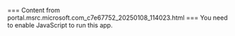 === Content from portal.msrc.microsoft.com_c7e67752_20250108_114023.html ===
You need to enable JavaScript to run this app.

